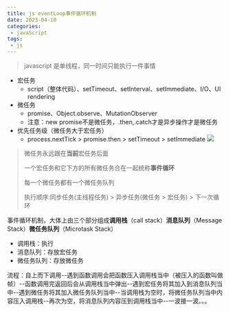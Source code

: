 ```yaml
---
title: js eventLoop事件循环机制
date: 2023-04-10
categories:
 - javaScript
tags:
 - js
---
```


> javascript 是单线程，同一时间只能执行一件事情

* 宏任务
  * script（整体代码）、setTimeout、setInterval、setImmediate、I/O、UI rendering
* 微任务
  * promise、Object.observe、MutationObserver
  * 注意：new promise不是微任务，.then,.catch才是异步操作才是微任务
* 优先任务级（微任务大于宏任务）
  * process.nextTick > promise.then > setTimeout > setImmediate
 ![](/事件循环机制.png)

> 微任务永远跟在**当前**宏任务后面
>
> 一个宏任务和它下方的所有微任务合在一起统称**事件循环**
>
> 每一个微任务都有一个微任务队列
>
> 执行顺序:同步任务(主线程任务) > 异步任务(微任务 > 宏任务) > 下一次循环

事件循环机制，大体上由三个部分组成**调用栈**（call stack）**消息队列**（Message Stack）**微任务队列**（Microtask Stack）

* 调用栈：执行
* 消息队列：存放宏任务
* 微任务队列：存放微任务

流程：自上而下调用--遇到函数调用会把函数压入调用栈当中（被压入的函数叫做帧）--函数调用完返回后会从调用栈当中弹出--遇到宏任务将其加入到消息队列当中--遇到微任务将其加入微任务队列当中--当调用栈为空时，将微任务队列当中内容压入调用栈--再次为空，将消息队列内容压到调用栈当中--一波接一波。。。